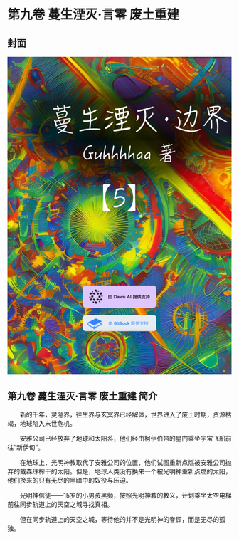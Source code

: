 # 第九卷 蔓生湮灭·言零 废土重建

## 封面



![](../../.gitbook/assets/5.png)

## 第九卷 蔓生湮灭·言零 废土重建 简介

　　新的千年，灵隐界，往生界与玄冥界已经解体，世界进入了废土时期，资源枯竭，地球陷入末世危机。

　　安雅公司已经放弃了地球和太阳系，他们经由柯伊伯带的星门乘坐宇宙飞船前往“新伊甸“。

　　在地球上，光明神教取代了安雅公司的位置，他们试图重新点燃被安雅公司抛弃的戴森球榨干的太阳。但是，地球人类没有换来一个被光明神重新点燃的太阳，他们换来的只有无尽的黑暗中的奴役与压迫。

　　光明神信徒——15岁的小男孩黑频，按照光明神教的教义，计划乘坐太空电梯前往同步轨道上的天空之城寻找真相。

　　但在同步轨道上的天空之城，等待他的并不是光明神的眷顾，而是无尽的孤独。

##
